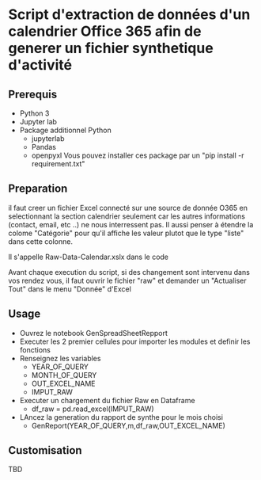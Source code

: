 # Script d'extraction de données d'un calendrier Office 365 afin de generer un fichier synthetique d'activité

## Prerequis
 - Python 3
 - Jupyter lab
 - Package additionnel Python
      - jupyterlab
      - Pandas
      - openpyxl
   Vous pouvez installer ces package par un "pip install -r requirement.txt"
    
## Preparation

il faut creer un fichier Excel connecté sur une source de donnée O365 en selectionnant la section calendrier seulement car les autres informations (contact, email, etc ..) ne nous interressent pas. Il aussi penser à étendre la colome "Catégorie" pour qu'il affiche les valeur plutot que le type "liste" dans cette colonne.

Il s'appelle Raw-Data-Calendar.xslx dans le code

Avant chaque execution du script, si des changement sont intervenu dans vos rendez vous, il faut ouvrir le fichier "raw" et demander un "Actualiser Tout" dans le menu "Donnée" d'Excel

## Usage

 - Ouvrez le notebook GenSpreadSheetRepport 
 - Executer les 2 premier cellules pour importer les modules et definir les fonctions
 - Renseignez les variables
    - YEAR_OF_QUERY
    - MONTH_OF_QUERY
    - OUT_EXCEL_NAME
    - IMPUT_RAW
  - Executer un chargement du fichier Raw en Dataframe
    - df_raw = pd.read_excel(IMPUT_RAW)
 - LAncez la generation du rapport de synthe pour le mois choisi
    - GenReport(YEAR_OF_QUERY,m,df_raw,OUT_EXCEL_NAME)
    
## Customisation

TBD